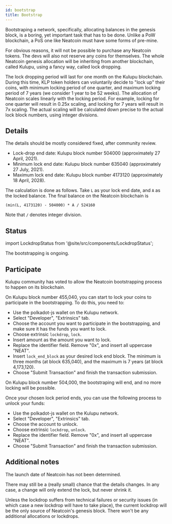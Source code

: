 ```yaml
---
id: bootstrap
title: Bootstrap
---
```


Bootstraping a network, specifically, allocating balances in the genesis
block, is a boring, yet important task that has to be done. Unlike a PoW
blockchain, a PoS one like Neatcoin must have some forms of pre-mine.

For obvious reasons, it will not be possible to purchase any Neatcoin tokens. The
devs will also not reserve any coins for themselves. The whole Neatcoin genesis
allocation will be inheriting from another blockchain, called Kulupu, using a
fancy way, called lock dropping.

The lock dropping period will last for one month on the Kulupu blockchain.
During this time, KLP token holders can voluntarily decide to "lock up" their
coins, with minimum locking period of one quarter, and maximum locking period of 7
years (we consider 1 year to be 52 weeks). The allocation of Neatcoin scales
linearly with the locking period. For example, locking for one quarter will result
in 0.25x scaling, and locking for 7 years will result in 7x scaling. The actual
scaling will be calculated down precise to the actual lock block numbers, using
integer divisions.

## Details

The details should be mostly considered fixed, after community review.

* Lock-drop end date: Kulupu block number 504000 (approximately 27 April, 2021).
* Minimum lock end date: Kulupu block number 635040 (approximately 27 July, 2021).
* Maximum lock end date: Kulupu block number 4173120 (approximately 18 April, 2028).

The calculation is done as follows. Take `L` as your lock end date, and `A` as
the locked balance. The final balance on the Neatcoin blockchain is

```
(min(L, 4173120) - 504000) * A / 524160
```

Note that `/` denotes integer division.

## Status

import LockdropStatus from '@site/src/components/LockdropStatus';

The bootstrapping is ongoing. <LockdropStatus />

## Participate

Kulupu community has voted to allow the Neatcoin bootstrapping process to happen
on its blockchain.

On Kulupu block number 455,040, you can start to lock your coins to participate
in the bootstrapping. To do this, you need to:

* Use the polkadot-js wallet on the Kulupu network.
* Select "Developer", "Extrinsics" tab.
* Choose the account you want to participate in the bootstrapping, and make sure
  it has the funds you want to lock.
* Choose extrinsic `lockdrop`, `lock`.
* Insert amount as the amount you want to lock.
* Replace the identifier field. Remove "0x", and insert all uppercase "NEAT".
* Insert `lock_end_block` as your desired lock end block. The minimum is three
  months (at block 635,040), and the maximum is 7 years (at block 4,173,120).
* Choose "Submit Transaction" and finish the transaction submission.

On Kulupu block number 504,000, the bootstraping will end, and no more locking
will be possible.

Once your chosen lock period ends, you can use the following process to unlock
your funds:

* Use the polkadot-js wallet on the Kulupu network.
* Select "Developer", "Extrinsics" tab.
* Choose the account to unlock.
* Choose extrinsic `lockdrop`, `unlock`.
* Replace the identifier field. Remove "0x", and insert all uppercase "NEAT".
* Choose "Submit Transaction" and finish the transaction submission.

## Additional notes

The launch date of Neatcoin has not been determined.

There may still be a (really small) chance that the details changes. In any
case, a change will only extend the lock, but never shrink it.

Unless the lockdrop suffers from technical failures or security issues (in which
case a new lockdrop will have to take place), the current lockdrop will be the
only source of Neatcoin's genesis block. There won't be any additional
allocations or lockdrops.